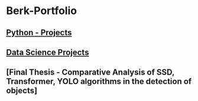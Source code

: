 # Berk-Portfolio


## [Python - Projects](https://berkodk.github.io/python-basics/)

## [Data Science Projects](https://berkodk.github.io/Data-Science-Projects/)

## [Final Thesis - Comparative Analysis of SSD, Transformer, YOLO algorithms in the detection of objects]



